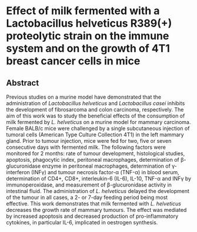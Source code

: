 # Effect of milk fermented with a Lactobacillus helveticus R389(+) proteolytic strain on the immune system and on the growth of 4T1 breast cancer cells in mice

## Abstract

Previous studies on a murine model have demonstrated that the administration of _Lactobacillus helveticus_ and _Lactobacillus casei_ inhibits the development of fibrosarcoma and colon carcinoma, respectively. The aim of this work was to study the beneficial effects of the consumption of milk fermented by _L. helveticus_ on a murine model for mammary carcinoma. Female BALB/c mice were challenged by a single subcutaneous injection of tumoral cells (American Type Culture Collection 4T1) in the left mammary gland. Prior to tumour injection, mice were fed for two, five or seven consecutive days with fermented milk. The following factors were monitored for 2 months: rate of tumour development, histological studies, apoptosis, phagocytic index, peritoneal macrophages, determination of β-glucuronidase enzyme in peritoneal macrophages, determination of γ-interferon (INFγ) and tumour necrosis factor-α (TNF-α) in blood serum, determination of CD4+, CD8+, interleukin-6 (IL-6), IL-10, TNF-α and INFγ by immunoperoxidase, and measurement of β-glucuronidase activity in intestinal fluid. The administration of _L. helveticus_ delayed the development of the tumour in all cases, a 2- or 7-day feeding period being most effective. This work demonstrates that milk fermented with _L. helveticus_ decreases the growth rate of mammary tumours. The effect was mediated by increased apoptosis and decreased production of pro-inflammatory cytokines, in particular IL-6, implicated in oestrogen synthesis.